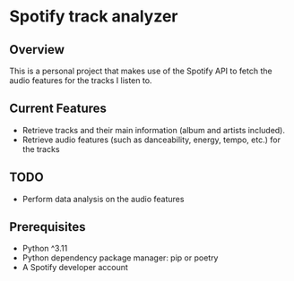 # Spotify track analyzer
## Overview
This is a personal project that makes use of the Spotify API to fetch the audio features for the tracks I listen to.

## Current Features
* Retrieve tracks and their main information (album and artists included).
* Retrieve audio features (such as danceability, energy, tempo, etc.) for the tracks

## TODO
* Perform data analysis on the audio features

## Prerequisites
* Python ^3.11
* Python dependency package manager: pip or poetry
* A Spotify developer account